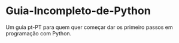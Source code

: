 # Guia-Incompleto-de-Python
Um guia pt-PT para quem quer começar dar os primeiro passos em programação com Python.
